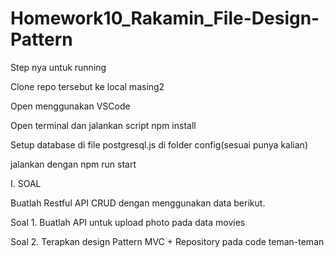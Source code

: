 # Homework10_Rakamin_File-Design-Pattern
Step nya untuk running

Clone repo tersebut ke local masing2

Open menggunakan VSCode

Open terminal dan jalankan script npm install

Setup database di file postgresql.js di folder config(sesuai punya kalian)

jalankan dengan npm run start

I.	SOAL

Buatlah Restful API CRUD dengan menggunakan data berikut.

Soal 1. Buatlah API untuk upload photo pada data movies

Soal 2. Terapkan design Pattern MVC + Repository pada code teman-teman

